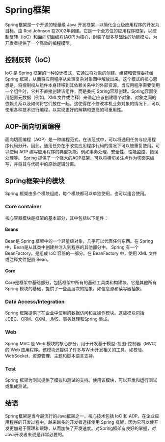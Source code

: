 # Spring框架
Spring框架是一个开源的轻量级 Java 开发框架，以简化企业级应用程序的开发为目标，由 Rod Johnson 在2002年创建。它是一个全方位的应用程序框架，以控制反转（IoC）和面向切面编程(AOP)为核心，封装了很多基础性的功能模块，为开发者提供了一个高效的编程模型。

## 控制反转（IoC）
IoC 是 Spring 框架的一种设计模式，它通过将对象的创建、组装和管理委托给 Spring 框架，从而将应用程序从处理复杂对象图中解放出来。这个模式的核心思想是，将控制权从组件本身转移到其依赖关系中的外部资源。当应用程序需要使用一个组件时，它并不直接创建该组件，而是委托 Spring容器创建。Spring容器使用配置元数据（例如，XML文件或注释）来确定应该创建哪个对象、对象之间的依赖关系以及如何将它们放在一起。这使得在不修改本机业务对象的情况下，可以使用各种技术进行编程，以实现更好的解耦和更高的可重用性。

## AOP-面向切面编程
面向切面编程（AOP）是一种编程范式，在该范式中，可以将通用任务与应用程序代码分开，因此，通用任务在不改变应用程序代码的情况下可以被重复使用。可以使用 AOP 编写应用程序的典型功能，例如事务处理、安全性、性能监控、错误处理等。 Spring 提供了一个强大的AOP框架，可以将横切关注点作为切面来编写，并将其与代码中的原始逻辑分离。

## Spring框架中的模块
Spring 框架由多个模块组成，每个模块都可以单独使用，也可以组合使用。

### Core container
核心容器模块是框架的基本部分，其中包括以下组件：

#### Beans
Bean是 Spring 框架中的一个轻量级对象，几乎可以代表任何东西。在 Spring 中，Bean是从其类中创建并注入到程序的其他部分中。 Spring 有一个 BeanFactory，是组成 IoC 容器的一部分。在 BeanFactory 中，使用 XML 文件或注释文件配置 Bean。

#### Core
Core是框架中基础部分，包括框架中所有的基础工具类和构建块。它是其他所有 Spring 模块的基础，提供了一些高层次的抽象，如信息源和读写器抽象。

### Data Access/Integration
Spring 框架提供了在企业中使用的数据访问和互操作模块。这些模块包括JDBC、ORM、OXM、JMS、事务处理和Spring 集成。

### Web
Spring MVC 是 Web 模块的核心部分，用于开发基于模型-视图-控制器（MVC）的 Web 应用程序。该模块还提供了许多与Web开发相关的工具，如校验、WebSocket、资源管理、主题和脚本语言支持。

### Test
Spring 框架为测试提供了模拟和测试的支持。使用该模块，可以开发和运行测试或集成测试。

## 结语
Spring框架是当今最流行的Java框架之一，核心技术包括 IoC 和 AOP。在企业应用程序的开发过程中，越来越多的开发者选择使用 Spring 框架，因为它可以使开发更加易于管理和跟踪，从而加快了开发速度。对Spring框架有良好的掌握，对Java开发者来说是非常必要的。